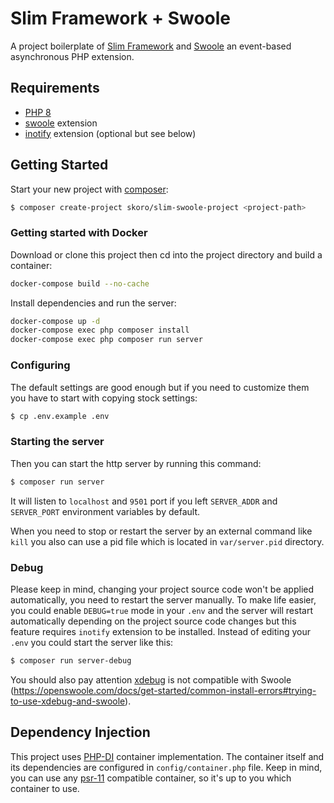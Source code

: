 # Slim Framework + Swoole

A project boilerplate of [Slim Framework](http://slimframework.com/)
and [Swoole](https://github.com/swoole/swoole-src) an event-based asynchronous PHP extension.

## Requirements

* [PHP 8](https://www.php.net/releases/8.0/en.php)
* [swoole](https://github.com/swoole/swoole-src) extension
* [inotify](https://www.php.net/manual/en/book.inotify.php) extension (optional but see below)

## Getting Started

Start your new project with [composer](https://getcomposer.org/):

```bash
$ composer create-project skoro/slim-swoole-project <project-path>
```

### Getting started with Docker

Download or clone this project then cd into the project directory and build
a container:
```bash
docker-compose build --no-cache
```

Install dependencies and run the server:
```bash
docker-compose up -d
docker-compose exec php composer install
docker-compose exec php composer run server
```

### Configuring

The default settings are good enough but if you need to customize them
you have to start with copying stock settings:
```bash
$ cp .env.example .env
```

### Starting the server

Then you can start the http server by running this command:
```bash
$ composer run server
```

It will listen to `localhost` and `9501` port if you left
`SERVER_ADDR` and `SERVER_PORT` environment variables by default.

When you need to stop or restart the server by an external command
like `kill` you also can use a pid file which is located in `var/server.pid` directory.

### Debug

Please keep in mind, changing your project source code won't be
applied automatically, you need to restart the server manually.
To make life easier, you could enable `DEBUG=true` mode in your `.env` and the server
will restart automatically depending on the project source code
changes but this feature requires `inotify` extension to be installed.
Instead of editing your `.env` you could start the server like this:
```bash
$ composer run server-debug
```

You should also pay attention [xdebug](http://xdebug.org/) is not compatible
with Swoole (https://openswoole.com/docs/get-started/common-install-errors#trying-to-use-xdebug-and-swoole).

## Dependency Injection

This project uses [PHP-DI](https://php-di.org/) container implementation.
The container itself and its dependencies are configured in `config/container.php`
file. Keep in mind, you can use any [psr-11](https://www.php-fig.org/psr/psr-11/)
compatible container, so it's up to you which container to use.

